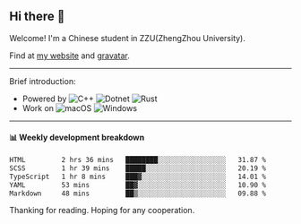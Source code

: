 ## Hi there 👋

Welcome!
I'm a Chinese student in ZZU(ZhengZhou University).

Find at [my website](https://www.kawayi.moe) and [gravatar](https://gravatar.com/moegodot).

------

Brief introduction:
+ Powered by ![C++](https://img.shields.io/badge/C%2B%2B-white?style=for-the-badge&logo=cplusplus&logoColor=%2300599C&logoSize=auto)
![Dotnet](https://img.shields.io/badge/--%3EC%23-white?style=for-the-badge&logo=dotnet&logoColor=%23512BD4&logoSize=auto)
![Rust](https://img.shields.io/badge/Rust-white?style=for-the-badge&logo=rust&logoColor=%23000000&logoSize=auto)
+ Work on ![macOS](https://img.shields.io/badge/macOS-white?style=for-the-badge&logo=apple&logoColor=%23000000&logoSize=auto)
![Windows](https://img.shields.io/badge/windows-white?style=for-the-badge&logo=gitforwindows&logoColor=%2380B3FF&logoSize=auto)

------

#### 📊 Weekly development breakdown
<!--START_SECTION:waka-->

```txt
HTML         2 hrs 36 mins   ████████░░░░░░░░░░░░░░░░░   31.87 %
SCSS         1 hr 39 mins    █████░░░░░░░░░░░░░░░░░░░░   20.19 %
TypeScript   1 hr 8 mins     ███▓░░░░░░░░░░░░░░░░░░░░░   14.01 %
YAML         53 mins         ██▓░░░░░░░░░░░░░░░░░░░░░░   10.90 %
Markdown     48 mins         ██▒░░░░░░░░░░░░░░░░░░░░░░   09.88 %
```

<!--END_SECTION:waka-->

Thanking for reading. Hoping for any cooperation.
